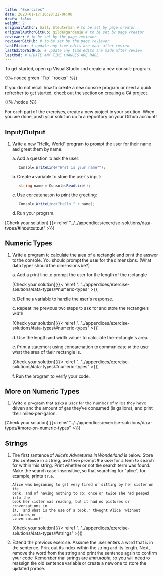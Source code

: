 ```yaml
---
title: "Exercises"
date: 2023-01-17T16:28:22-06:00
draft: false
weight: 2
originalAuthor: Sally Steuterman # to be set by page creator
originalAuthorGitHub: gildedgardenia # to be set by page creator
reviewer: # to be set by the page reviewer
reviewerGitHub: # to be set by the page reviewer
lastEditor: # update any time edits are made after review
lastEditorGitHub: # update any time edits are made after review
lastMod: # UPDATE ANY TIME CHANGES ARE MADE
---
```


To get started, open up Visual Studio and create a new console program.

<!-- TODO: Add link to intro -->

{{% notice green "Tip" "rocket" %}}

   If you do not recall how to create a new console program or need a quick refresher to get started, check out the section on creating a C# project.

{{% /notice %}}

For each part of the exercises, create a new project in your solution. When you are done, push your solution up to a repository on your Github account!

## Input/Output

1. Write a new "Hello, World" program to prompt the
   user for their name and greet them by name.

   a. Add a question to ask the user:

      ```csharp
         Console.WriteLine("What is your name?");
      ```

   b. Create a variable to store the user's input:

      ```csharp
         string name = Console.ReadLine(); 
      ```

   c. Use concatenation to print the greeting:

      ```csharp
         Console.WriteLine("Hello " + name);
      ```

   d. Run your program.

[Check your solution]({{< relref "../../appendices/exercise-solutions/data-types/#inputoutput" >}})

## Numeric Types

1. Write a program to calculate the area of a
   rectangle and print the answer to the console. You should prompt the
   user for the dimensions. (What data types should the dimensions be?)

   a. Add a print line to prompt the user for the length of the rectangle.

      [Check your solution]({{< relref "../../appendices/exercise-solutions/data-types/#numeric-types" >}})

   b. Define a variable to handle the user's response.

   c. Repeat the previous two steps to ask for and store the rectangle's width.

      [Check your solution]({{< relref "../../appendices/exercise-solutions/data-types/#numeric-types" >}})

   d. Use the length and width values to calculate the rectangle's area.

   e. Print a statement using concatenation to communicate to the user what the area of their rectangle is.
   
      [Check your solution]({{< relref "../../appendices/exercise-solutions/data-types/#numeric-types" >}})

   f. Run the program to verify your code.

## More on Numeric Types

1. Write a program that asks a user for the number of
   miles they have driven and the amount of gas they’ve consumed (in
   gallons), and print their miles-per-gallon.

[Check your solution]({{< relref "../../appendices/exercise-solutions/data-types/#more-on-numeric-types" >}})

## Strings

1. The first sentence of *Alice’s Adventures in Wonderland*
   is below. Store this sentence in a string, and then prompt the user
   for a term to search for within this string. Print whether or not the
   search term was found. Make the search case-insensitive, so that searching
   for "alice", for example, prints `true`.
      ```
      Alice was beginning to get very tired of sitting by her sister on the
      bank, and of having nothing to do: once or twice she had peeped into the
      book her sister was reading, but it had no pictures or conversations in
      it, 'and what is the use of a book,' thought Alice 'without pictures or
      conversation?'
      ```

   [Check your solution]({{< relref "../../appendices/exercise-solutions/data-types/#strings" >}})

1. Extend the previous exercise. Assume the user enters a word that is in the sentence. Print out its index within the string and its length. Next, remove the word from the string and print the sentence again to confirm your code. Remember that strings are *immutable*, so you will need to reassign the old sentence variable or create a new one to store the updated phrase.